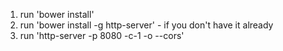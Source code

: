 

1. run  'bower install'
2. run  'bower install -g http-server' - if you don't have it already
3. run  'http-server -p 8080 -c-1 -o --cors'

